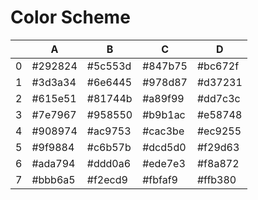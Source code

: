 # Color Scheme 

|   | A       | B       | C       | D       |
|---|---------|---------|---------|---------|
| 0 | #292824 | #5c553d | #847b75 | #bc672f |
| 1 | #3d3a34 | #6e6445 | #978d87 | #d37231 |
| 2 | #615e51 | #81744b | #a89f99 | #dd7c3c |
| 3 | #7e7967 | #958550 | #b9b1ac | #e58748 |
| 4 | #908974 | #ac9753 | #cac3be | #ec9255 |
| 5 | #9f9884 | #c6b57b | #dcd5d0 | #f29d63 |
| 6 | #ada794 | #ddd0a6 | #ede7e3 | #f8a872 |
| 7 | #bbb6a5 | #f2ecd9 | #fbfaf9 | #ffb380 |

